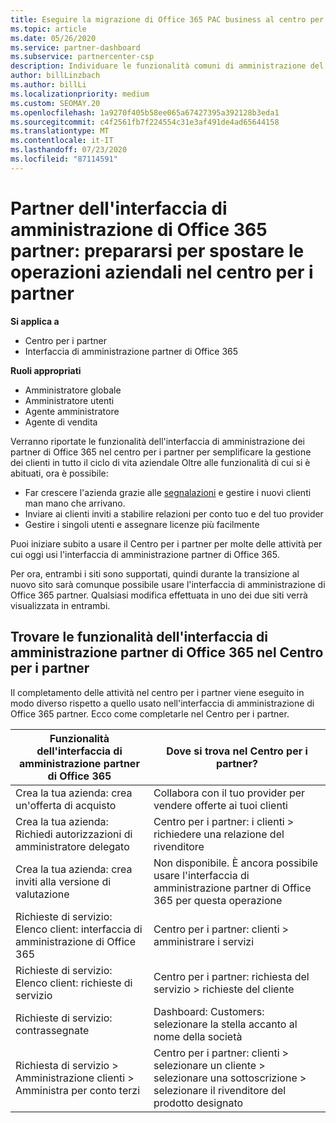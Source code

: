 ```yaml
---
title: Eseguire la migrazione di Office 365 PAC business al centro per i partner
ms.topic: article
ms.date: 05/26/2020
ms.service: partner-dashboard
ms.subservice: partnercenter-csp
description: Individuare le funzionalità comuni di amministrazione del partner di Office 365 (PAC), ad esempio creare richieste aziendali e di servizio, dopo la migrazione al centro per i partner.
author: billLinzbach
ms.author: billLi
ms.localizationpriority: medium
ms.custom: SEOMAY.20
ms.openlocfilehash: 1a9270f405b58ee065a67427395a392128b3eda1
ms.sourcegitcommit: c4f2561fb7f224554c31e3af491de4ad65644158
ms.translationtype: MT
ms.contentlocale: it-IT
ms.lasthandoff: 07/23/2020
ms.locfileid: "87114591"
---
```

# <a name="office-365-partner-admin-center-partners---get-ready-to-move-business-operations-to-partner-center"></a>Partner dell'interfaccia di amministrazione di Office 365 partner: prepararsi per spostare le operazioni aziendali nel centro per i partner

**Si applica a** 

- Centro per i partner
- Interfaccia di amministrazione partner di Office 365

**Ruoli appropriati**

- Amministratore globale
- Amministratore utenti
- Agente amministratore
- Agente di vendita

Verranno riportate le funzionalità dell'interfaccia di amministrazione dei partner di Office 365 nel centro per i partner per semplificare la gestione dei clienti in tutto il ciclo di vita aziendale Oltre alle funzionalità di cui si è abituati, ora è possibile:

- Far crescere l'azienda grazie alle [segnalazioni](referrals.md) e gestire i nuovi clienti man mano che arrivano.
- Inviare ai clienti inviti a stabilire relazioni per conto tuo e del tuo provider
- Gestire i singoli utenti e assegnare licenze più facilmente

Puoi iniziare subito a usare il Centro per i partner per molte delle attività per cui oggi usi l'interfaccia di amministrazione partner di Office 365. 

Per ora, entrambi i siti sono supportati, quindi durante la transizione al nuovo sito sarà comunque possibile usare l'interfaccia di amministrazione di Office 365 partner. Qualsiasi modifica effettuata in uno dei due siti verrà visualizzata in entrambi.

## <a name="find-office-365-partner-admin-center-features-in-partner-center"></a>Trovare le funzionalità dell'interfaccia di amministrazione partner di Office 365 nel Centro per i partner

Il completamento delle attività nel centro per i partner viene eseguito in modo diverso rispetto a quello usato nell'interfaccia di amministrazione di Office 365 partner. Ecco come completarle nel Centro per i partner.

| Funzionalità dell'interfaccia di amministrazione partner di Office 365                       | Dove si trova nel Centro per i partner? | 
|   -----------------------------------------------  | -------------- |
| Crea la tua azienda: crea un'offerta di acquisto | Collabora con il tuo provider per vendere offerte ai tuoi clienti |
| Crea la tua azienda: Richiedi autorizzazioni di amministratore delegato | Centro per i partner: i clienti > richiedere una relazione del rivenditore |
| Crea la tua azienda: crea inviti alla versione di valutazione | Non disponibile. È ancora possibile usare l'interfaccia di amministrazione partner di Office 365 per questa operazione |
| Richieste di servizio: Elenco client: interfaccia di amministrazione di Office 365 | Centro per i partner: clienti > amministrare i servizi |
| Richieste di servizio: Elenco client: richieste di servizio | Centro per i partner: richiesta del servizio > richieste del cliente |
| Richieste di servizio: contrassegnate | Dashboard: Customers: selezionare la stella accanto al nome della società |
| Richiesta di servizio > Amministrazione clienti > Amministra per conto terzi | Centro per i partner: clienti > selezionare un cliente > selezionare una sottoscrizione > selezionare il rivenditore del prodotto designato |

